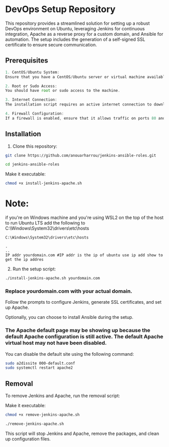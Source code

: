 # DevOps Setup Repository


This repository provides a streamlined solution for setting up a robust DevOps environment on Ubuntu, leveraging Jenkins for continuous integration, Apache as a reverse proxy for a custom domain, and Ansible for automation. The setup includes the generation of a self-signed SSL certificate to ensure secure communication.

## Prerequisites

```typescript
1. CentOS/Ubuntu System:
Ensure that you have a CentOS/Ubuntu server or virtual machine available.

2. Root or Sudo Access:
You should have root or sudo access to the machine.

3. Internet Connection:
The installation script requires an active internet connection to download and install packages.

4. Firewall Configuration:
If a firewall is enabled, ensure that it allows traffic on ports 80 and 443 for Apache and any other required ports for Jenkins.
```

## Installation

1. Clone this repository:

```bash
git clone https://github.com/anouarharrou/jenkins-ansible-roles.git

cd jenkins-ansible-roles
```
Make it executable:

```bash
chmod +x install-jenkins-apache.sh
```

# Note: 

if you're on Windows machine and you're using WSL2 on the top of the host to run Ubuntu LTS
add the following to C:\Windows\System32\drivers\etc\hosts

```script
C:\Windows\System32\drivers\etc\hosts

.
..
IP addr yourdomain.com #IP addr is the ip of ubuntu use ip add show to get the ip addres
```


2. Run the setup script:

```bash
./install-jenkins-apache.sh yourdomain.com
```
    

###  Replace yourdomain.com with your actual domain.

Follow the prompts to configure Jenkins, generate SSL certificates, and set up Apache.

Optionally, you can choose to install Ansible during the setup.

### The Apache default page may be showing up because the default Apache configuration is still active. The default Apache virtual host may not have been disabled.

You can disable the default site using the following command:
```bash
sudo a2dissite 000-default.conf
sudo systemctl restart apache2
```

## Removal

To remove Jenkins and Apache, run the removal script:

Make it executable:

```bash
chmod +x remove-jenkins-apache.sh
```

```bash
./remove-jenkins-apache.sh
```

This script will stop Jenkins and Apache, remove the packages, and clean up configuration files.

